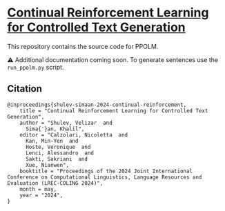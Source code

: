 # [Continual Reinforcement Learning for Controlled Text Generation](https://aclanthology.org/2024.lrec-main.343/)

This repository contains the source code for PPOLM.

:warning: Additional documentation coming soon. To generate sentences use the `run_ppolm.py` script.

## Citation

```
@inproceedings{shulev-simaan-2024-continual-reinforcement,
    title = "Continual Reinforcement Learning for Controlled Text Generation",
    author = "Shulev, Velizar  and
      Sima{'}an, Khalil",
    editor = "Calzolari, Nicoletta  and
      Kan, Min-Yen  and
      Hoste, Veronique  and
      Lenci, Alessandro  and
      Sakti, Sakriani  and
      Xue, Nianwen",
    booktitle = "Proceedings of the 2024 Joint International Conference on Computational Linguistics, Language Resources and Evaluation (LREC-COLING 2024)",
    month = may,
    year = "2024",
}
```
